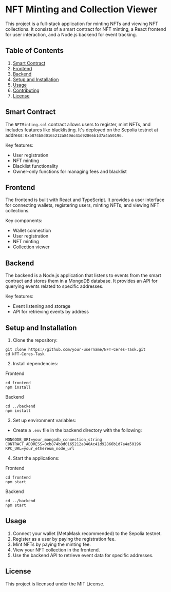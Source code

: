 # NFT Minting and Collection Viewer

This project is a full-stack application for minting NFTs and viewing NFT collections. It consists of a smart contract for NFT minting, a React frontend for user interaction, and a Node.js backend for event tracking.

## Table of Contents

1. [Smart Contract](#smart-contract)
2. [Frontend](#frontend)
3. [Backend](#backend)
4. [Setup and Installation](#setup-and-installation)
5. [Usage](#usage)
6. [Contributing](#contributing)
7. [License](#license)

## Smart Contract

The `NFTMinting.sol` contract allows users to register, mint NFTs, and includes features like blacklisting. It's deployed on the Sepolia testnet at address: `0xb874b8d0165212a840Ac41d92866b1d7a4a50196`.

Key features:

- User registration
- NFT minting
- Blacklist functionality
- Owner-only functions for managing fees and blacklist

## Frontend

The frontend is built with React and TypeScript. It provides a user interface for connecting wallets, registering users, minting NFTs, and viewing NFT collections.

Key components:

- Wallet connection
- User registration
- NFT minting
- Collection viewer

## Backend

The backend is a Node.js application that listens to events from the smart contract and stores them in a MongoDB database. It provides an API for querying events related to specific addresses.

Key features:

- Event listening and storage
- API for retrieving events by address

## Setup and Installation

1. Clone the repository:

```
git clone https://github.com/your-username/NFT-Ceres-Task.git
cd NFT-Ceres-Task
```

2. Install dependencies:

Frontend

```
cd frontend
npm install
```

Backend

```
cd ../backend
npm install
```

3. Set up environment variables:

- Create a `.env` file in the backend directory with the following:

```
MONGODB_URI=your_mongodb_connection_string
CONTRACT_ADDRESS=0xb874b8d0165212a840Ac41d92866b1d7a4a50196
RPC_URL=your_ethereum_node_url
```

4. Start the applications:

Frontend

```
cd frontend
npm start
```

Backend

```
cd ../backend
npm start
```

## Usage

1. Connect your wallet (MetaMask recommended) to the Sepolia testnet.
2. Register as a user by paying the registration fee.
3. Mint NFTs by paying the minting fee.
4. View your NFT collection in the frontend.
5. Use the backend API to retrieve event data for specific addresses.

## License

This project is licensed under the MIT License.
